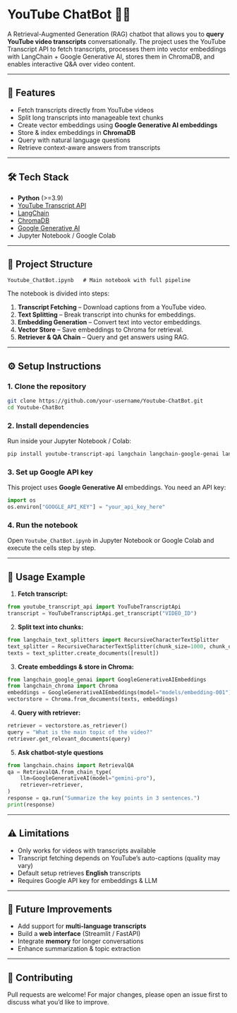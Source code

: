 # YouTube ChatBot 🎥💬

A Retrieval-Augmented Generation (RAG) chatbot that allows you to **query YouTube video transcripts** conversationally. The project uses the YouTube Transcript API to fetch transcripts, processes them into vector embeddings with LangChain + Google Generative AI, stores them in ChromaDB, and enables interactive Q\&A over video content.

---

## 🚀 Features

* Fetch transcripts directly from YouTube videos
* Split long transcripts into manageable text chunks
* Create vector embeddings using **Google Generative AI embeddings**
* Store & index embeddings in **ChromaDB**
* Query with natural language questions
* Retrieve context-aware answers from transcripts

---

## 🛠️ Tech Stack

* **Python** (>=3.9)
* [YouTube Transcript API](https://pypi.org/project/youtube-transcript-api/)
* [LangChain](https://python.langchain.com/)
* [ChromaDB](https://docs.trychroma.com/)
* [Google Generative AI](https://ai.google.dev/)
* Jupyter Notebook / Google Colab

---

## 📂 Project Structure

```
Youtube_ChatBot.ipynb   # Main notebook with full pipeline
```

The notebook is divided into steps:

1. **Transcript Fetching** – Download captions from a YouTube video.
2. **Text Splitting** – Break transcript into chunks for embeddings.
3. **Embedding Generation** – Convert text into vector embeddings.
4. **Vector Store** – Save embeddings to Chroma for retrieval.
5. **Retriever & QA Chain** – Query and get answers using RAG.

---

## ⚙️ Setup Instructions

### 1. Clone the repository

```bash
git clone https://github.com/your-username/Youtube-ChatBot.git
cd Youtube-ChatBot
```

### 2. Install dependencies

Run inside your Jupyter Notebook / Colab:

```bash
pip install youtube-transcript-api langchain langchain-google-genai langchain-chroma
```

### 3. Set up Google API key

This project uses **Google Generative AI** embeddings. You need an API key:

```python
import os
os.environ["GOOGLE_API_KEY"] = "your_api_key_here"
```

### 4. Run the notebook

Open `Youtube_ChatBot.ipynb` in Jupyter Notebook or Google Colab and execute the cells step by step.

---

## 📖 Usage Example

1. **Fetch transcript:**

```python
from youtube_transcript_api import YouTubeTranscriptApi
transcript = YouTubeTranscriptApi.get_transcript("VIDEO_ID")
```

2. **Split text into chunks:**

```python
from langchain_text_splitters import RecursiveCharacterTextSplitter
text_splitter = RecursiveCharacterTextSplitter(chunk_size=1000, chunk_overlap=200)
texts = text_splitter.create_documents([result])
```

3. **Create embeddings & store in Chroma:**

```python
from langchain_google_genai import GoogleGenerativeAIEmbeddings
from langchain_chroma import Chroma
embeddings = GoogleGenerativeAIEmbeddings(model="models/embedding-001")
vectorstore = Chroma.from_documents(texts, embeddings)
```

4. **Query with retriever:**

```python
retriever = vectorstore.as_retriever()
query = "What is the main topic of the video?"
retriever.get_relevant_documents(query)
```

5. **Ask chatbot-style questions**

```python
from langchain.chains import RetrievalQA
qa = RetrievalQA.from_chain_type(
    llm=GoogleGenerativeAI(model="gemini-pro"),
    retriever=retriever,
)
response = qa.run("Summarize the key points in 3 sentences.")
print(response)
```

---

## ⚠️ Limitations

* Only works for videos with transcripts available
* Transcript fetching depends on YouTube’s auto-captions (quality may vary)
* Default setup retrieves **English** transcripts
* Requires Google API key for embeddings & LLM

---

## 🔮 Future Improvements

* Add support for **multi-language transcripts**
* Build a **web interface** (Streamlit / FastAPI)
* Integrate **memory** for longer conversations
* Enhance summarization & topic extraction

---

## 🤝 Contributing

Pull requests are welcome! For major changes, please open an issue first to discuss what you’d like to improve.

